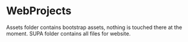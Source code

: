 # WebProjects
Assets folder contains bootstrap assets, nothing is touched there at the moment. SUPA folder contains all files for website.
